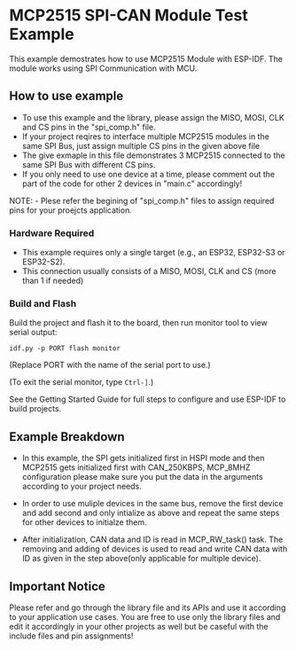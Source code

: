 # MCP2515 SPI-CAN Module Test Example

This example demostrates how to use MCP2515 Module with ESP-IDF. The module works using SPI Communication with MCU.

## How to use example

- To use this example and the library, please assign the MISO, MOSI, CLK and CS pins in the "spi_comp.h" file.
- If your project reqires to interface multiple MCP2515 modules in the same SPI Bus, just assign multiple CS pins in the given above file
- The give exmaple in this file demonstrates 3 MCP2515 connected to the same SPI Bus with different CS pins.
- If you only need to use one device at a time, please comment out the part of the code for other 2 devices in "main.c" accordingly!

NOTE:
	- Plese refer the begining of "spi_comp.h" files to assign required pins for your proejcts application.

### Hardware Required

- This example requires only a single target (e.g., an ESP32, ESP32-S3 or ESP32-S2).
- This connection usually consists of a MISO, MOSI, CLK and CS (more than 1 if needed)


### Build and Flash

Build the project and flash it to the board, then run monitor tool to view serial output:

```
idf.py -p PORT flash monitor
```

(Replace PORT with the name of the serial port to use.)

(To exit the serial monitor, type ``Ctrl-]``.)

See the Getting Started Guide for full steps to configure and use ESP-IDF to build projects.


## Example Breakdown

- In this example, the SPI gets initialized first in HSPI mode and then MCP2515 gets initialized first with CAN_250KBPS, MCP_8MHZ configuration
please make sure you put the data in the arguments according to your project needs.

- In order to use muliple devices in the same bus, remove the first device and add second and only intialize as above and repeat the same steps for other devices to initialze them.

- After initialization, CAN data and ID is read in MCP_RW_task() task. The removing and adding of devices is used to read and write CAN data with ID as given in the step above(only applicable for multiple device). 


## Important Notice

Please refer and go through the library file and its APIs and use it according to your application use cases. You are free to use only the library files and edit it accordingly in your other projects as well but be caseful with the include files and pin assignments!
